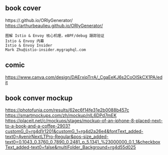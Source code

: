 ## book cover

https://.github.io/ORlyGenerator/
https://arthurbeaulieu.github.io/ORlyGenerator/

```
图解 Istio & Envoy 核心机理，eBPF/debug 跟踪验证
Istio & Envoy 内幕
Istio & Envoy Insider
Mark Zhu@istio-insider.mygraphql.com
```


## comic

https://www.canva.com/design/DAErxipTrrA/_CgaEeKJ6s2CoOISkCX1PA/edit

## book conver mockup

https://photofunia.com/results/62ec6f14fe31e2b0088b457c
https://smartmockups.com/zh/mockup/nIL6DPd7mEK
https://placeit.net/c/mockups/stages/mockup-of-an-iphone-8-placed-next-to-a-book-and-a-coffee-2903?customG_0=rg4d1r1201&customG_1=rg4d2a26e4&fontText_added-text0=AvenirNextLTPro-Regular&pos-size_added-text0=0.1043_0.3760_0.7890_0.2481_p_5.1341_%23000000_0.1_1&checkboxText_added-text0=false&multiFolder_Background=rg4d55d025